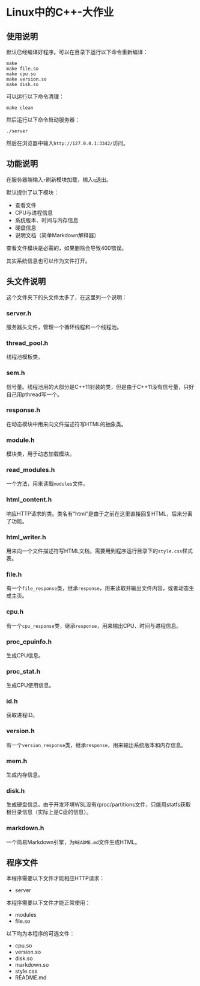 # Linux中的C++-大作业
## 使用说明
默认已经编译好程序。可以在目录下运行以下命令重新编译：
```
make
make file.so
make cpu.so
make version.so
make disk.so
```
可以运行以下命令清理：
```
make clean
```
然后运行以下命令启动服务器：
```
./server
```
然后在浏览器中输入`http://127.0.0.1:3342/`访问。
## 功能说明
在服务器端输入`r`刷新模块加载，输入`q`退出。

默认提供了以下模块：
* 查看文件
* CPU与进程信息
* 系统版本、时间与内存信息
* 硬盘信息
* 说明文档（简单Markdown解释器）

查看文件模块是必需的，如果删除会导致400错误。

其实系统信息也可以作为文件打开。
## 头文件说明
这个文件夹下的头文件太多了，在这里列一个说明：
### server.h
服务器头文件，管理一个循环线程和一个线程池。
### thread_pool.h
线程池模板类。
### sem.h
信号量。线程池用的大部分是C++11封装的类，但是由于C++11没有信号量，只好自己用pthread写一个。
### response.h
在动态模块中用来向文件描述符写HTML的抽象类。
### module.h
模块类，用于动态加载模块。
### read_modules.h
一个方法，用来读取`modules`文件。
### html_content.h
响应HTTP请求的类。类名有“html”是由于之前在这里直接回复HTML，后来分离了功能。
### html_writer.h
用来向一个文件描述符写HTML文档，需要用到程序运行目录下的`style.css`样式表。
### file.h
有一个`file_response`类，继承`response`，用来读取并输出文件内容，或者动态生成主页。
### cpu.h
有一个`cpu_response`类，继承`response`，用来输出CPU、时间与进程信息。
### proc_cpuinfo.h
生成CPU信息。
### proc_stat.h
生成CPU使用信息。
### id.h
获取进程ID。
### version.h
有一个`version_response`类，继承`response`，用来输出系统版本和内存信息。
### mem.h
生成内存信息。
### disk.h
生成硬盘信息。由于开发环境WSL没有/proc/partitions文件，只能用statfs获取根目录信息（实际上是C盘的信息）。
### markdown.h
一个简易Markdown引擎，为`README.md`文件生成HTML。
## 程序文件
本程序需要以下文件才能相应HTTP请求：
* server

本程序需要以下文件才能正常使用：
* modules
* file.so

以下均为本程序的可选文件：
* cpu.so
* version.so
* disk.so
* markdown.so
* style.css
* README.md
